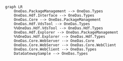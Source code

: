 ```mermaid
graph LR
    OneDas.PackageManagement --> OneDas.Types
    OneDas.Hdf.Interface --> OneDas.Types
    OneDas.Core --> OneDas.PackageManagement
    OneDas.Hdf.VdsTool --> OneDas.Types
    %%OneDas.Hdf.VdsTool --> OneDas.Hdf.Types
    OneDas.Hdf.Explorer --> OneDas.PackageManagement
    %%OneDas.Hdf.Explorer --> OneDas.Hdf.Types
    OneDas.Core.WebServer --> OneDas.Core
    OneDas.Core.WebServer --> OneDas.Core.WebClient
    OneDas.Core.WebClient --> OneDas.Types
    DataGatewaySample --> OneDas.Types
```

<!-- 
{
  "theme": null,
  "themeCSS": "#subGraph0 { fill:white}  .node > rect, circle { stroke:#00BCD4;} .cluster > rect { stroke:#E61E63;} .edgeLabel { display:block;opacity:1;background:white;border-radius:5px;padding:0px 10px;} .node { fill: azure } path { stroke-width: 1.5px; stroke: #00BCD4} polygon{ stroke-width: 1.5px; stroke: #00BCD4} text { fill:rgba(0, 0, 0, 0.65); font-size: 22px; transform: translateX(0px) translateY(15px) } div { text-align:center }",
  "flowchart": {
    "curve": "line"
  }
}
 -->